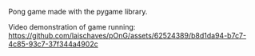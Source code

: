 Pong game made with the pygame library.


Video demonstration of game running:
https://github.com/laischaves/pOnG/assets/62524389/b8d1da94-b7c7-4c85-93c7-37f344a4902c

